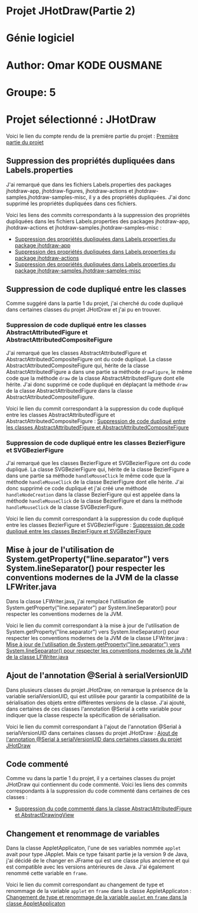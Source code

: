 # Projet JHotDraw(Partie 2)

# Génie logiciel

# Author: Omar KODE OUSMANE
# Groupe: 5

# Projet sélectionné : JHotDraw 

Voici le lien du compte rendu de la première partie du projet : [Première partie du projet](<Rapport Partie 1>)

## Suppression des propriétés dupliquées dans Labels.properties
J'ai remarqué que dans les fichiers Labels.properties des packages jhotdraw-app, jhotdraw-figures, jhotdraw-actions et jhotdraw-samples.jhotdraw-samples-misc, il y a des propriétés dupliquées. J'ai donc supprimé les propriétés dupliquées dans ces fichiers.

Voici les liens des commits correspondants à la suppression des propriétés dupliquées dans les fichiers Labels.properties des packages jhotdraw-app, jhotdraw-actions et jhotdraw-samples.jhotdraw-samples-misc :

- [Suppression des propriétés dupliquées dans Labels.properties du package jhotdraw-app](https://github.com/omar202002/jhotdraw/commit/13afdaea6174bdd47a1fd53f0a0f435b0b714acf)
- [Suppression des propriétés dupliquées dans Labels.properties du package jhotdraw-actions](https://github.com/omar202002/jhotdraw/commit/660af2dae1ba0bd62ade3d775963b2cdfaa0551f)
- [Suppression des propriétés dupliquées dans Labels.properties du package jhotdraw-samples.jhotdraw-samples-misc](https://github.com/omar202002/jhotdraw/commit/c5e3dc9b2252e07580a89a866383c78dec41d3a8)

## Suppression de code dupliqué entre les classes
Comme suggéré dans la partie 1 du projet, j'ai cherché du code dupliqué dans certaines classes du projet JHotDraw et j'ai pu en trouver. 
### Suppression de code dupliqué entre les classes AbstractAttributedFigure et AbstractAttributedCompositeFigure
J'ai remarqué que les classes AbstractAttributedFigure et AbstractAttributedCompositeFigure ont du code dupliqué. La classe AbstractAttributedCompositeFigure qui, hérite de la classe AbstractAttributedFigure a dans une partie sa méthode `drawFigure`, le même code que la méthode `draw` de la classe AbstractAttributedFigure dont elle hérite. J'ai donc supprimé ce code dupliqué en déplaçant la méthode `draw` de la classe AbstractAttributedFigure dans la classe AbstractAttributedCompositeFigure.

Voici le lien du commit correspondant à la suppression du code dupliqué entre les classes AbstractAttributedFigure et AbstractAttributedCompositeFigure : [Suppression de code dupliqué entre les classes AbstractAttributedFigure et AbstractAttributedCompositeFigure](https://github.com/omar202002/jhotdraw/commit/48ee54fcc9e3539ebd51178006a82014a14c1dfc)

### Suppression de code dupliqué entre les classes BezierFigure et SVGBezierFigure
J'ai remarqué que les classes BezierFigure et SVGBezierFigure ont du code dupliqué. La classe SVGBezierFigure qui, hérite de la classe BezierFigure a dans une partie sa méthode `handleMouseClick` le même code que la méthode `handleMouseClick` de la classe BezierFigure dont elle hérite. J'ai donc supprimé ce code dupliqué et j'ai créé une méthode `handleNodeCreation` dans la classe BezierFigure qui est appelée dans la méthode `handleMouseClick` de la classe BezierFigure et dans la méthode `handleMouseClick` de la classe SVGBezierFigure.

Voici le lien du commit correspondant à la suppression du code dupliqué entre les classes BezierFigure et SVGBezierFigure : [Suppression de code dupliqué entre les classes BezierFigure et SVGBezierFigure](https://github.com/omar202002/jhotdraw/commit/0867a23ebc60739bbac53b0f2f357901cefe77e7)

## Mise à jour de l'utilisation de System.getProperty("line.separator") vers System.lineSeparator() pour respecter les conventions modernes de la JVM de la classe LFWriter.java
Dans la classe LFWriter.java, j'ai remplacé l'utilisation de System.getProperty("line.separator") par System.lineSeparator() pour respecter les conventions modernes de la JVM.

Voici le lien du commit correspondant à la mise à jour de l'utilisation de System.getProperty("line.separator") vers System.lineSeparator() pour respecter les conventions modernes de la JVM de la classe LFWriter.java : [Mise à jour de l'utilisation de System.getProperty("line.separator") vers System.lineSeparator() pour respecter les conventions modernes de la JVM de la classe LFWriter.java](https://github.com/omar202002/jhotdraw/commit/ab3b32b7fba6b9fffef0db4076bfe05790c808d3)

## Ajout de l'annotation @Serial à serialVersionUID
Dans plusieurs classes du projet JHotDraw, on remarque la présence de la variable serialVersionUID, qui est utilisée pour garantir la compatibilité de la sérialisation des objets entre différentes versions de la classe. J'ai ajouté, dans certaines de ces classes l'annotation @Serial à cette variable pour indiquer que la classe respecte la spécification de sérialisation.

Voici le lien du commit correspondant à l'ajout de l'annotation @Serial à serialVersionUID dans certaines classes du projet JHotDraw : [Ajout de l'annotation @Serial à serialVersionUID dans certaines classes du projet JHotDraw](https://github.com/omar202002/jhotdraw/commit/1d0309b44b5adc5e1afe4fce28da54c50bcff785)

## Code commenté
Comme vu dans la partie 1 du projet, il y a certaines classes du projet JHotDraw qui contiennent du code commenté.
Voici les liens des commits correspondants à la suppression du code commenté dans certaines de ces classes :
- [Suppression du code commenté dans la classe AbstractAttributedFigure et AbstractDrawingView](https://github.com/omar202002/jhotdraw/commit/e2db1fff8f41da6e5dc851c5e43dc07e6a33130a)

## Changement et renommage de variables
Dans la classe AppletApplicaton, l'une de ses variables nommée `applet` avait pour type JApplet. Mais ce type faisant partie je la version 9 de Java, j'ai décidé de le changer en JFrame qui est une classe plus ancienne et qui est compatible avec les versions antérieures de Java. J'ai également renommé cette variable en `frame`.

Voici le lien du commit correspondant au changement de type et renommage de la variable `applet` en `frame` dans la classe AppletApplicaton : [Changement de type et renommage de la variable `applet` en `frame` dans la classe AppletApplicaton](https://github.com/omar202002/jhotdraw/commit/b7174cb133aefecebd238ac930515cc0b6877135)
